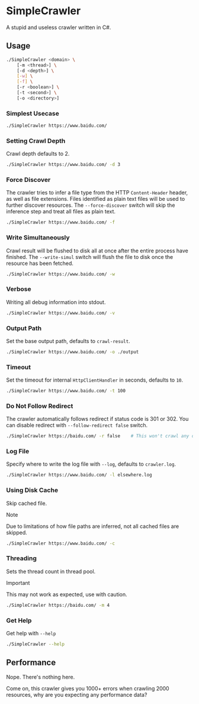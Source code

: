 # SimpleCrawler

A stupid and useless crawler written in C#.

## Usage

~~~sh
./SimpleCrawler <domain> \
    [-m <thread>] \
    [-d <depth>] \
    [-w] \
    [-f] \
    [-r <boolean>] \
    [-t <second>] \
    [-o <directory>]
~~~

### Simplest Usecase
~~~sh
./SimpleCrawler https://www.baidu.com/
~~~

### Setting Crawl Depth
Crawl depth defaults to 2.
~~~sh
./SimpleCrawler https://www.baidu.com/ -d 3
~~~

### Force Discover
The crawler tries to infer a file type from the HTTP `Content-Header` header, as well
as file extensions. Files identified as plain text files will be used to further
discover resources. The `--force-discover` switch will skip the inference step and
treat all files as plain text.
~~~sh
./SimpleCrawler https://www.baidu.com/ -f
~~~

### Write Simultaneously
Crawl result will be flushed to disk all at once after the entire process have finished.
The `--write-simul` switch will flush the file to disk once the resource has been fetched.
~~~sh
./SimpleCrawler https://www.baidu.com/ -w
~~~

### Verbose
Writing all debug information into stdout.
~~~sh
./SimpleCrawler https://www.baidu.com/ -v
~~~

### Output Path
Set the base output path, defaults to `crawl-result`.
~~~sh
./SimpleCrawler https://www.baidu.com/ -o ./output
~~~

### Timeout
Set the timeout for internal `HttpClientHandler` in seconds, defaults to `10`.
~~~sh
./SimpleCrawler https://www.baidu.com/ -t 100
~~~

### Do Not Follow Redirect
The crawler automatically follows redirect if status code is 301 or 302. You can disable redirect with `--follow-redirect false` switch.
~~~sh
./SimpleCrawler https://baidu.com/ -r false    # This won't crawl any data as request returns 302
~~~

### Log File
Specify where to write the log file with `--log`, defaults to `crawler.log`.
~~~sh
./SimpleCrawler https://www.baidu.com/ -l elsewhere.log
~~~

### Using Disk Cache
Skip cached file.

> [!NOTE]
>
> Due to limitations of how file paths are inferred, not all cached files are skipped.

~~~sh
./SimpleCrawler https://www.baidu.com/ -c
~~~


### Threading
Sets the thread count in thread pool.

> [!IMPORTANT]
> 
> This may not work as expected, use with caution.

~~~sh
./SimpleCrawler https://baidu.com/ -m 4
~~~

### Get Help
Get help with `--help`
~~~sh
./SimpleCrawler --help
~~~

## Performance

Nope. There's nothing here.

Come on, this crawler gives you 1000+ errors when crawling 2000 resources, why are you
expecting any performance data?